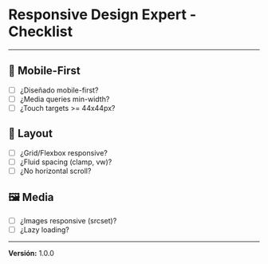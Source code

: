 # Responsive Design Expert - Checklist

---

## 📱 Mobile-First
- [ ] ¿Diseñado mobile-first?
- [ ] ¿Media queries min-width?
- [ ] ¿Touch targets >= 44x44px?

## 🎨 Layout
- [ ] ¿Grid/Flexbox responsive?
- [ ] ¿Fluid spacing (clamp, vw)?
- [ ] ¿No horizontal scroll?

## 🖼️ Media
- [ ] ¿Images responsive (srcset)?
- [ ] ¿Lazy loading?

---

**Versión:** 1.0.0
